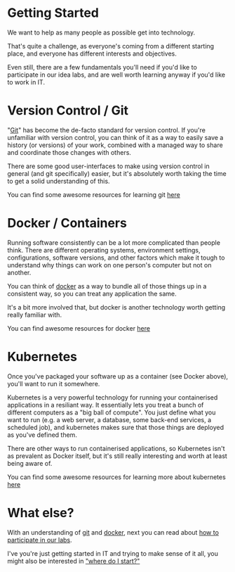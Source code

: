 # Getting Started

We want to help as many people as possible get into technology.

That's quite a challenge, as everyone's coming from a different starting place, and everyone has different interests and objectives.

Even still, there are a few fundamentals you'll need if you'd like to participate in our idea labs, and are well worth learning anyway if you'd like to work in IT.

# Version Control / Git

"[Git](https://git-scm.com/)" has become the de-facto standard for version control. If you're unfamiliar with version control, you can think of it as a way to easily save a history (or versions) of your work, combined with a managed way to share and coordinate those changes with others.

There are some good user-interfaces to make using version control in general (and git specifically) easier, but it's absolutely worth taking the time to get a solid understanding of this.

You can find some awesome resources for learning git [here](https://github.com/kindservices/awesome-git)

# Docker / Containers

Running software consistently can be a lot more complicated than people think. There are different operating systems, environment settings, configurations, software versions, and other factors which make it tough to understand why things can work on one person's computer but not on another.

You can think of [docker](https://www.docker.com) as a way to bundle all of those things up in a consistent way, so you can treat any application the same.

It's a bit more involved that, but docker is another technology worth getting really familiar with. 

You can find awesome resources for docker [here](https://github.com/kindservices/awesome-docker)

# Kubernetes

Once you've packaged your software up as a container (see Docker above), you'll want to run it somewhere.

Kubernetes is a very powerful technology for running your containerised applications in a resiliant way. It essentially lets you treat a bunch of different computers as a "big ball of compute". You just define what you want to run (e.g. a web server, a database, some back-end services, a scheduled job), and kubernetes makes sure that those things are deployed as you've defined them.

There are other ways to run containerised applications, so Kubernetes isn't as prevalent as Docker itself, but it's still really interesting and worth at least being aware of.

You can find some awesome resources for learning more about kubernetes [here](https://github.com/kindservices/awesome-kubernetes)

# What else?

With an understanding of [git](https://git-scm.com/) and [docker](https://www.docker.com), next you can read about [how to participate in our labs](how-to-participate.md).

I've you're just getting started in IT and trying to make sense of it all, you might also be interested in ["where do I start?"](where-do-i-start.md)
